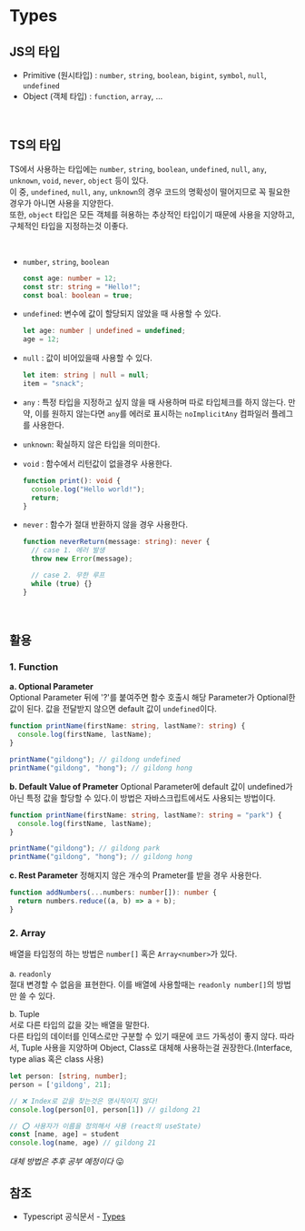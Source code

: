 # Types

## JS의 타입

- Primitive (원시타입) : `number`, `string`, `boolean`, `bigint`, `symbol`, `null`, `undefined`
- Object (객체 타입) : `function`, `array`, ...

<br>

## TS의 타입

TS에서 사용하는 타입에는 `number`, `string`, `boolean`, `undefined`, `null`, `any`, `unknown`, `void`, `never`, `object` 등이 있다.<br>
이 중, `undefined`, `null`, `any`, `unknown`의 경우 코드의 명확성이 떨어지므로 꼭 필요한 경우가 아니면 사용을 지양한다.<br>
또한, `object` 타입은 모든 객체를 혀용하는 추상적인 타입이기 때문에 사용을 지양하고, 구체적인 타입을 지정하는것 이좋다.

<br>

- `number`, `string`, `boolean`
  ```ts
  const age: number = 12;
  const str: string = "Hello!";
  const boal: boolean = true;
  ```
- `undefined`: 변수에 값이 할당되지 않았을 때 사용할 수 있다.
  ```ts
  let age: number | undefined = undefined;
  age = 12;
  ```
- `null` : 값이 비어있을때 사용할 수 있다.
  ```ts
  let item: string | null = null;
  item = "snack";
  ```
- `any` : 특정 타입을 지정하고 싶지 않을 때 사용하며 따로 타입체크를 하지 않는다. 만약, 이를 원하지 않는다면 `any`를 에러로 표시하는 `noImplicitAny` 컴파일러 플레그를 사용한다.
- `unknown`: 확실하지 않은 타입을 의미한다.
- `void` : 함수에서 리턴값이 없을경우 사용한다.
  ```ts
  function print(): void {
    console.log("Hello world!");
    return;
  }
  ```
- `never` : 함수가 절대 반환하지 않을 경우 사용한다.

  ```ts
  function neverReturn(message: string): never {
    // case 1. 에러 발생
    throw new Error(message);

    // case 2. 무한 루프
    while (true) {}
  }
  ```

<br>

## 활용

### 1. Function

**a. Optional Parameter<br>**
Optional Parameter 뒤에 '?'를 붙여주면 함수 호출시 해당 Parameter가 Optional한 값이 된다. 값을 전달받지 않으면 default 값이 `undefined`이다.

```ts
function printName(firstName: string, lastName?: string) {
  console.log(firstName, lastName);
}

printName("gildong"); // gildong undefined
printName("gildong", "hong"); // gildong hong
```

**b. Default Value of Prameter**
Optional Parameter에 default 값이 undefined가 아닌 특정 값을 할당할 수 있다.이 방법은 자바스크립트에서도 사용되는 방법이다.

```ts
function printName(firstName: string, lastName?: string = "park") {
  console.log(firstName, lastName);
}

printName("gildong"); // gildong park
printName("gildong", "hong"); // gildong hong
```

**c. Rest Parameter**
정해지지 않은 개수의 Prameter를 받을 경우 사용한다.

```ts
function addNumbers(...numbers: number[]): number {
  return numbers.reduce((a, b) => a + b);
}
```

### 2. Array
배열을 타입정의 하는 방법은 `number[]` 혹은 `Array<number>`가 있다.<br><br>
a. `readonly`<br>
절대 변경할 수 없음을 표현한다. 이를 배열에 사용할때는 `readonly number[]`의 방법만 쓸 수 있다.

b. Tuple<br>
서로 다른 타입의 값을 갖는 배열을 말한다.<br>
다른 타입의 데이터를 인덱스로만 구분할 수 있기 때문에 코드 가독성이 좋지 않다. 따라서, Tuple 사용을 지양하며 Object, Class로 대체해 사용하는걸 권장한다.(Interface, type alias 혹은 class 사용)

```ts
let person: [string, number];
person = ['gildong', 21];

// ❌ Index로 값을 찾는것은 명시직이지 않다!
console.log(person[0], person[1]) // gildong 21

// ⭕️ 사용자가 이름을 정의해서 사용 (react의 useState)
const [name, age] = student
console.log(name, age) // gildong 21
```

_대체 방법은 추후 공부 예정이다_ 😛



## 참조

- Typescript 공식문서 - [Types]('https://www.typescriptlang.org/docs/handbook/2/everyday-types.html')
